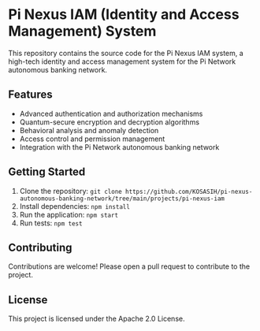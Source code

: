 # Pi Nexus IAM (Identity and Access Management) System

This repository contains the source code for the Pi Nexus IAM system, a high-tech identity and access management system for the Pi Network autonomous banking network.

## Features

* Advanced authentication and authorization mechanisms
* Quantum-secure encryption and decryption algorithms
* Behavioral analysis and anomaly detection
* Access control and permission management
* Integration with the Pi Network autonomous banking network

## Getting Started

1. Clone the repository: `git clone https://github.com/KOSASIH/pi-nexus-autonomous-banking-network/tree/main/projects/pi-nexus-iam`
2. Install dependencies: `npm install`
3. Run the application: `npm start`
4. Run tests: `npm test`

## Contributing

Contributions are welcome! Please open a pull request to contribute to the project.

## License

This project is licensed under the Apache 2.0 License.
